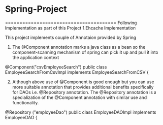 # Spring-Project
=======================================
Following Implementation as part of this Project 
1.Ehcache Implementation 



This project implements couple of Annotaion provided by Spring 

1. The @Component annotation marks a java class as a bean so the component-scanning mechanism of spring can pick it up and pull it into the application context

@Component("csvEmployeeSearch")
public class EmployeeSearchFromCsvImpl implements EmployeeSearchFromCSV {

2. Although above use of @Component is good enough but you can use more suitable annotation that provides additional benefits specifically for DAOs i.e. @Repository
 annotation. The @Repository annotation is a specialization of the @Component annotation with similar use and functionality.

@Repository ("employeeDao")
public class EmployeeDAOImpl implements EmployeeDAO {
